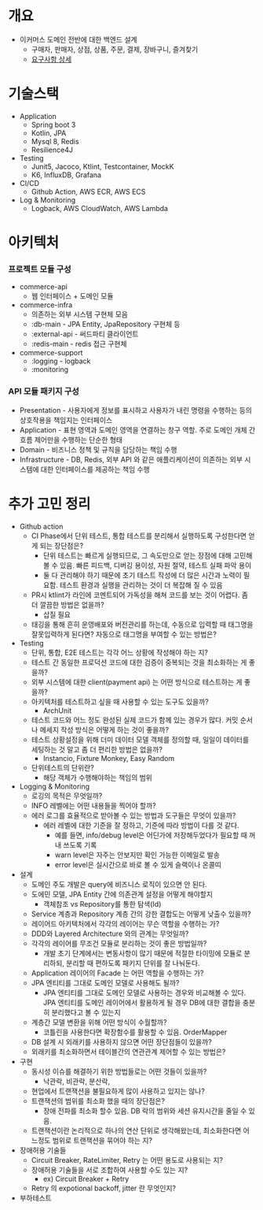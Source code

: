 # 개요
- 이커머스 도메인 전반에 대한 백엔드 설계
  - 구매자, 판매자, 상점, 상품, 주문, 결제, 장바구니, 즐겨찾기
  - [요구사항 상세](docs/commerce-scenario.md)

# 기술스택
- Application
  - Spring boot 3
  - Kotlin, JPA
  - Mysql 8, Redis
  - Resilience4J
- Testing
  - Junit5, Jacoco, Ktlint, Testcontainer, MockK
  - K6, InfluxDB, Grafana
- CI/CD
  - Github Action, AWS ECR, AWS ECS
- Log & Monitoring
  - Logback, AWS CloudWatch, AWS Lambda

# 아키텍처
### 프로젝트 모듈 구성
- commerce-api
  - 웹 인터페이스 + 도메인 모듈
- commerce-infra
  - 의존하는 외부 시스템 구현체 모음
  - :db-main - JPA Entity, JpaRepository 구현체 등
  - :external-api - 써드파티 클라이언트 
  - :redis-main - redis 접근 구현체
- commerce-support
  - :logging - logback
  - :monitoring
  
### API 모듈 패키지 구성
- Presentation - 사용자에게 정보를 표시하고 사용자가 내린 명령을 수행하는 등의 상호작용을 책임지는 인터페이스
- Application - 표현 영역과 도메인 영역을 연결하는 창구 역할. 주로 도메인 개체 간 흐름 제어만을 수행하는 단순한 형태
- Domain - 비즈니스 정책 및 규칙을 담당하는 책임 수행
- Infrastructure - DB, Redis, 외부 API 와 같은 애플리케이션이 의존하는 외부 시스템에 대한 인터페이스를 제공하는 책임 수행

# 추가 고민 정리
- Github action
  - CI Phase에서 단위 테스트, 통합 테스트를 분리해서 실행하도록 구성한다면 얻게 되는 장단점은?
    - 단위 테스트는 빠르게 실행되므로, 그 속도만으로 얻는 장점에 대해 고민해볼 수 있음. 빠른 피드백, 디버깅 용이성, 자원 절약, 테스트 실패 파악 용이
    - 둘 다 관리해야 하기 때문에 초기 테스트 작성에 더 많은 시간과 노력이 필요함. 테스트 환경과 실행을 관리하는 것이 더 복잡해 질 수 있음
  - PR시 ktlint가 라인에 코멘트되어 가독성을 해쳐 코드를 보는 것이 어렵다. 좀 더 깔끔한 방법은 없을까?
    - 삽질 필요
  - 태깅을 통해 흔히 운영배포와 버전관리를 하는데, 수동으로 입력할 때 태그명을 잘못입력하게 된다면? 자동으로 태그명을 부여할 수 있는 방법은?
- Testing
  - 단위, 통합, E2E 테스트는 각각 어느 상황에 작성해야 하는 지?
  - 테스트 간 동일한 프로덕션 코드에 대한 검증이 중복되는 것을 최소화하는 게 좋을까?
  - 외부 시스템에 대한 client(payment api) 는 어떤 방식으로 테스트하는 게 좋을까?
  - 아키텍처를 테스트하고 싶을 때 사용할 수 있는 도구도 있을까?
    - ArchUnit
  - 테스트 코드와 어느 정도 완성된 실제 코드가 함께 있는 경우가 많다. 커밋 순서나 메세지 작성 방식은 어떻게 하는 것이 좋을까?
  - 테스트 상황설정을 위해 더미 데이터 모델 객체를 정의할 때, 일일이 데이터를 세팅하는 것 말고 좀 더 편리한 방법은 없을까?
    - Instancio, Fixture Monkey, Easy Random
  - 단위테스트의 단위란?
    - 해당 객체가 수행해야하는 책임의 범위
- Logging & Monitoring
  - 로깅의 목적은 무엇일까?
  - INFO 레벨에는 어떤 내용들을 찍어야 할까?
  - 에러 로그를 효율적으로 받아볼 수 있는 방법과 도구들은 무엇이 있을까?
    - 에러 레벨에 대한 기준을 잘 정하고, 기준에 따라 방법이 다를 것 같다.
      - 예를 들면, info/debug level은 어딘가에 저장해두었다가 필요할 때 꺼내 쓰도록 기록
      - warn level은 자주는 안보지만 확인 가능한 이메일로 발송
      - error level은 실시간으로 바로 볼 수 있게 슬랙이나 온콜띠
- 설계
  - 도메인 주도 개발은 query에 비즈니스 로직이 있으면 안 된다.
  - 도에민 모델, JPA Entity 간에 의존관계 설정을 어떻게 해야할지
    - 객체참조 vs Repository를 통한 탐색(Id)
  - Service 계층과 Repository 계층 간의 강한 결합도는 어떻게 낮출수 있을까?
  - 레이어드 아키텍처에서 각각의 레이어는 무슨 역할을 수행하는 가?
  - DDD와 Layered Architecture 와의 관계는 무엇일까?
  - 각각의 레이어를 무조건 모듈로 분리하는 것이 좋은 방법일까?
    - 개발 초기 단계에서는 변동사항이 많기 때문에 적절한 타이밍에 모듈로 분리하되, 분리할 때 편하도록 패키지 단위를 잘 나눠둔다.
  - Application 레이어의 Facade 는 어떤 역할을 수행하는 가?
  - JPA 엔티티를 그대로 도메인 모델로 사용해도 될까?
    - JPA 엔티티를 그대로 도메인 모델로 사용하는 경우와 비교해볼 수 있다. JPA 엔티티를 도메인 레이어에서 활용하게 될 경우 DB에 대한 결합을 충분히 분리했다고 볼 수 있는지
  - 계층간 모델 변환을 위해 어떤 방식이 수월할까?
    - 코틀린을 사용한다면 확장함수를 활용할 수 있음. OrderMapper
  - DB 설계 시 외래키를 사용하지 않으면 어떤 장단점들이 있을까?
  - 외래키를 최소화하면서 테이블간의 연관관계 제어할 수 있는 방법은?
- 구현
  - 동시성 이슈를 해결하기 위한 방법들로는 어떤 것들이 있을까?
    - 낙관락, 비관락, 분산락, 
  - 현업에서 트랜잭션을 불필요하게 많이 사용하고 있지는 않나?
  - 트랜잭션의 범위를 최소화 했을 때의 장단점은?
    - 장애 전파를 최소화 할수 있음. DB 락의 범위와 세션 유지시간을 줄일 수 있음.
  - 트랜잭션이란 논리적으로 하나의 연산 단위로 생각해왔는데, 최소화한다면 어느정도 범위로 트랜잭션을 묶어야 하는 지?
- 장애허용 기술들
  - Circuit Breaker, RateLimiter, Retry 는 어떤 용도로 사용되는 지?
  - 장애허용 기술들을 서로 조합하여 사용할 수도 있는 지?
    - ex) Circuit Breaker + Retry
  - Retry 의 expotional backoff, jitter 란 무엇인지?
- 부하테스트
